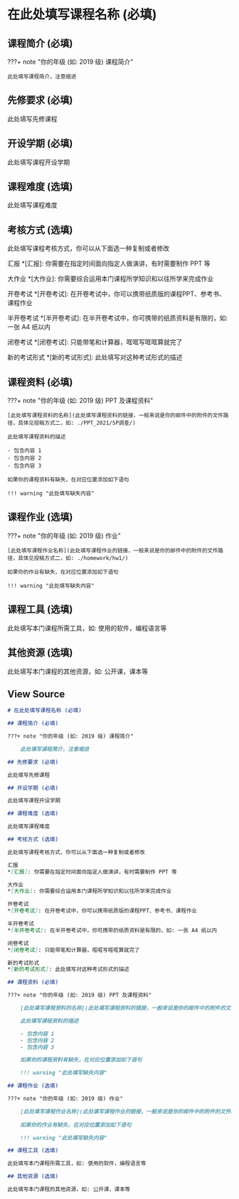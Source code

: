 # 在此处填写课程名称 (必填)

## 课程简介 (必填)

???+ note "你的年级 (如: 2019 级) 课程简介"

    此处填写课程简介，注意缩进

## 先修要求 (必填)

此处填写先修课程

## 开设学期 (必填)

此处填写课程开设学期

## 课程难度 (选填)

此处填写课程难度

## 考核方式 (选填)

此处填写课程考核方式，你可以从下面选一种复制或者修改

汇报
*[汇报]: 你需要在指定时间面向指定人做演讲，有时需要制作 PPT 等

大作业
*[大作业]: 你需要综合运用本门课程所学知识和以往所学来完成作业

开卷考试
*[开卷考试]: 在开卷考试中，你可以携带纸质版的课程PPT、参考书、课程作业

半开卷考试
*[半开卷考试]: 在半开卷考试中，你可携带的纸质资料是有限的，如: 一张 A4 纸以内

闭卷考试
*[闭卷考试]: 只能带笔和计算器，哐哐写哐哐算就完了

新的考试形式
*[新的考试形式]: 此处填写对这种考试形式的描述

## 课程资料 (必填)

???+ note "你的年级 (如: 2019 级) PPT 及课程资料"

    [此处填写课程资料的名称](此处填写课程资料的链接，一般来说是你的邮件中的附件的文件路径，具体见投稿方式二，如: ./PPT_2021/SP调查/)

    此处填写课程资料的描述

    - 包含内容 1
    - 包含内容 2
    - 包含内容 3

    如果你的课程资料有缺失，在对应位置添加如下语句

    !!! warning "此处填写缺失内容"

## 课程作业 (选填)

???+ note "你的年级 (如: 2019 级) 作业"

    [此处填写课程作业名称](此处填写课程作业的链接，一般来说是你的邮件中的附件的文件路径，具体见投稿方式二，如: ./homework/hw1/)
    
    如果你的作业有缺失，在对应位置添加如下语句

    !!! warning "此处填写缺失内容"

## 课程工具 (选填)

此处填写本门课程所需工具，如: 使用的软件，编程语言等

## 其他资源 (选填)

此处填写本门课程的其他资源，如: 公开课，课本等

## View Source

```markdown
# 在此处填写课程名称 (必填)

## 课程简介 (必填)

???+ note "你的年级 (如: 2019 级) 课程简介"

    此处填写课程简介，注意缩进

## 先修要求 (必填)

此处填写先修课程

## 开设学期 (必填)

此处填写课程开设学期

## 课程难度 (选填)

此处填写课程难度

## 考核方式 (选填)

此处填写课程考核方式，你可以从下面选一种复制或者修改

汇报
*[汇报]: 你需要在指定时间面向指定人做演讲，有时需要制作 PPT 等

大作业
*[大作业]: 你需要综合运用本门课程所学知识和以往所学来完成作业

开卷考试
*[开卷考试]: 在开卷考试中，你可以携带纸质版的课程PPT、参考书、课程作业

半开卷考试
*[半开卷考试]: 在半开卷考试中，你可携带的纸质资料是有限的，如: 一张 A4 纸以内

闭卷考试
*[闭卷考试]: 只能带笔和计算器，哐哐写哐哐算就完了

新的考试形式
*[新的考试形式]: 此处填写对这种考试形式的描述

## 课程资料 (必填)

???+ note "你的年级 (如: 2019 级) PPT 及课程资料"

    [此处填写课程资料的名称](此处填写课程资料的链接，一般来说是你的邮件中的附件的文件路径，具体见投稿方式二，如: ./PPT_2021/SP调查/)

    此处填写课程资料的描述

    - 包含内容 1
    - 包含内容 2
    - 包含内容 3

    如果你的课程资料有缺失，在对应位置添加如下语句

    !!! warning "此处填写缺失内容"

## 课程作业 (选填)

???+ note "你的年级 (如: 2019 级) 作业"

    [此处填写课程作业名称](此处填写课程作业的链接，一般来说是你的邮件中的附件的文件路径，具体见投稿方式二，如: ./homework/hw1/)
    
    如果你的作业有缺失，在对应位置添加如下语句

    !!! warning "此处填写缺失内容"

## 课程工具 (选填)

此处填写本门课程所需工具，如: 使用的软件，编程语言等

## 其他资源 (选填)

此处填写本门课程的其他资源，如: 公开课，课本等
```
